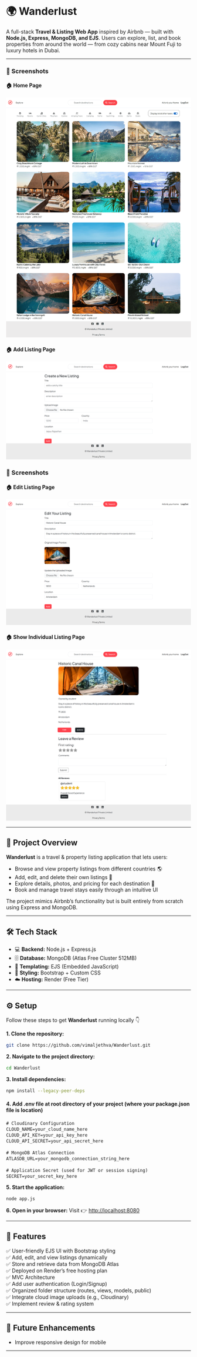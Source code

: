 
# 🌍 Wanderlust

A full-stack **Travel & Listing Web App** inspired by Airbnb — built with **Node.js, Express, MongoDB, and EJS**.
Users can explore, list, and book properties from around the world — from cozy cabins near Mount Fuji to luxury hotels in Dubai.

---

### 📸 Screenshots

#### 🏠 Home Page

![Alt text](index_merge_compress.png)


#### 🏠 Add Listing Page

![Alt text](createlist.png)

### 📸 Screenshots

#### 🏠 Edit Listing Page

![Alt text](editListing.png)

#### 🏠 Show Individual Listing Page

![Alt text](individualListing.png)




---

## 🧾 Project Overview

**Wanderlust** is a travel & property listing application that lets users:

* Browse and view property listings from different countries 🌎
* Add, edit, and delete their own listings 🏡
* Explore details, photos, and pricing for each destination 💸
* Book and manage travel stays easily through an intuitive UI

The project mimics Airbnb’s functionality but is built entirely from scratch using Express and MongoDB.

---

## 🛠️ Tech Stack

* 💻 **Backend:** Node.js + Express.js
* 🗄️ **Database:** MongoDB (Atlas Free Cluster 512MB)
* 🎨 **Templating:** EJS (Embedded JavaScript)
* 💅 **Styling:** Bootstrap + Custom CSS
* ☁️ **Hosting:** Render (Free Tier)

---

## ⚙️ Setup

Follow these steps to get **Wanderlust** running locally 👇

**1. Clone the repository:**

```bash
git clone https://github.com/vimaljethva/Wanderlust.git
```

**2. Navigate to the project directory:**

```bash
cd Wanderlust
```

**3. Install dependencies:**

```bash
npm install --legacy-peer-deps

```

#### 4. Add .env file at root directory of your project (where your package.json file is location)
```
# Cloudinary Configuration
CLOUD_NAME=your_cloud_name_here
CLOUD_API_KEY=your_api_key_here
CLOUD_API_SECRET=your_api_secret_here

# MongoDB Atlas Connection
ATLASDB_URL=your_mongodb_connection_string_here

# Application Secret (used for JWT or session signing)
SECRET=your_secret_key_here
```





**5. Start the application:**

```bash
node app.js
```

**6. Open in your browser:**
Visit 👉 [http://localhost:8080](http://localhost:8080)

---

## 🚀 Features

✅ User-friendly EJS UI with Bootstrap styling<br>
✅ Add, edit, and view listings dynamically<br>
✅ Store and retrieve data from MongoDB Atlas<br>
✅ Deployed on Render’s free hosting plan<br>
✅ MVC Architecture<br>
✅ Add user authentication (Login/Signup)<br>
✅ Organized folder structure (routes, views, models, public)<br>
✅ Integrate cloud image uploads (e.g., Cloudinary)<br>
✅ Implement review & rating system<br>

---

## 🧩 Future Enhancements
* Improve responsive design for mobile
  
---
